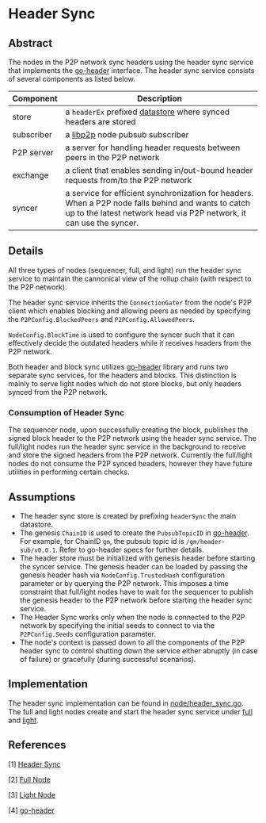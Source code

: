 # Header Sync

## Abstract

The nodes in the P2P network sync headers using the header sync service that implements the [go-header][go-header] interface. The header sync service consists of several components as listed below.

|Component|Description|
|---|---|
|store| a `headerEx` prefixed [datastore][datastore] where synced headers are stored|
|subscriber | a [libp2p][libp2p] node pubsub subscriber|
|P2P server| a server for handling header requests between peers in the P2P network|
|exchange| a client that enables sending in/out-bound header requests from/to the P2P network|
|syncer| a service for efficient synchronization for headers. When a P2P node falls behind and wants to catch up to the latest network head via P2P network, it can use the syncer.|

## Details

All three types of nodes (sequencer, full, and light) run the header sync service to maintain the cannonical view of the rollup chain (with respect to the P2P network).

The header sync service inherits the `ConnectionGater` from the node's P2P client which enables blocking and allowing peers as needed by specifying the `P2PConfig.BlockedPeers` and `P2PConfig.AllowedPeers`.

`NodeConfig.BlockTime` is used to configure the syncer such that it can effectively decide the outdated headers while it receives headers from the P2P network.

Both header and block sync utilizes [go-header][go-header] library and runs two separate sync services, for the headers and blocks. This distinction is mainly to serve light nodes which do not store blocks, but only headers synced from the P2P network.

### Consumption of Header Sync

The sequencer node, upon successfully creating the block, publishes the signed block header to the P2P network using the header sync service. The full/light nodes run the header sync service in the background to receive and store the signed headers from the P2P network. Currently the full/light nodes do not consume the P2P synced headers, however they have future utilities in performing certain checks.

## Assumptions

* The header sync store is created by prefixing `headerSync` the main datastore.
* The genesis `ChainID` is used to create the `PubsubTopicID` in [go-header][go-header]. For example, for ChainID `gm`, the pubsub topic id is `/gm/header-sub/v0.0.1`. Refer to go-header specs for further details.
* The header store must be initialized with genesis header before starting the syncer service. The genesis header can be loaded by passing the genesis header hash via `NodeConfig.TrustedHash` configuration parameter or by querying the P2P network. This imposes a time constraint that full/light nodes have to wait for the sequencer to publish the genesis header to the P2P network before starting the header sync service.
* The Header Sync works only when the node is connected to the P2P network by specifying the initial seeds to connect to via the `P2PConfig.Seeds` configuration parameter.
* The node's context is passed down to all the components of the P2P header sync to control shutting down the service either abruptly (in case of failure) or gracefully (during successful scenarios).

## Implementation

The header sync implementation can be found in [node/header_sync.go][header sync]. The full and light nodes create and start the header sync service under [full][fullnode] and [light][lightnode].

## References

[1] [Header Sync][header sync]

[2] [Full Node][fullnode]

[3] [Light Node][lightnode]

[4] [go-header][go-header]

[header sync]: https://github.com/rollkit/rollkit/blob/main/block/header_sync.go
[fullnode]: https://github.com/rollkit/rollkit/blob/main/node/full.go
[lightnode]: https://github.com/rollkit/rollkit/blob/main/node/light.go
[go-header]: https://github.com/celestiaorg/go-header
[libp2p]: https://github.com/libp2p/go-libp2p
[datastore]: https://github.com/ipfs/go-datastore
